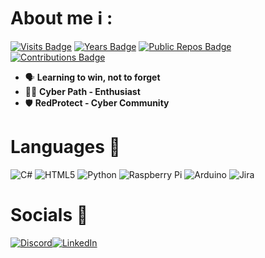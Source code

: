 

# About me ℹ️ :

[![Visits Badge](https://badges.strrl.dev/visits/brunoooost/brunoooost)](https://badges.strrl.dev)
[![Years Badge](https://badges.strrl.dev/years/brunoooost)](https://badges.strrl.dev)
[![Public Repos Badge](https://badges.strrl.dev/repos/brunoooost)](https://badges.strrl.dev)
[![Contributions Badge](https://badges.strrl.dev/contributions/all/brunoooost)](https://badges.strrl.dev)

- 🗣️ **Learning to win, not to forget**
- 👨‍💻 **Cyber Path - Enthusiast**
- 🛡️ **RedProtect - Cyber Community**

# Languages 💾
![C#](https://img.shields.io/badge/c%23-%23239120.svg?style=for-the-badge&logo=c-sharp&logoColor=white) ![HTML5](https://img.shields.io/badge/html5-%23E34F26.svg?style=for-the-badge&logo=html5&logoColor=white) ![Python](https://img.shields.io/badge/python-3670A0?style=for-the-badge&logo=python&logoColor=ffdd54) ![Raspberry Pi](https://img.shields.io/badge/-RaspberryPi-C51A4A?style=for-the-badge&logo=Raspberry-Pi) ![Arduino](https://img.shields.io/badge/-Arduino-00979D?style=for-the-badge&logo=Arduino&logoColor=white) ![Jira](https://img.shields.io/badge/jira-%230A0FFF.svg?style=for-the-badge&logo=jira&logoColor=white)

# Socials 🔗
[![Discord](https://img.shields.io/badge/Discord-%237289DA.svg?logo=discord&logoColor=white)](htttps://discord.gg/https://discord.gg/HHQMFSA5V4)[![LinkedIn](https://img.shields.io/badge/LinkedIn-%230077B5.svg?logo=linkedin&logoColor=white)](https://linkedin.com/in/www.linkedin.com/in/bruno-salvatella-teichman) 

 
